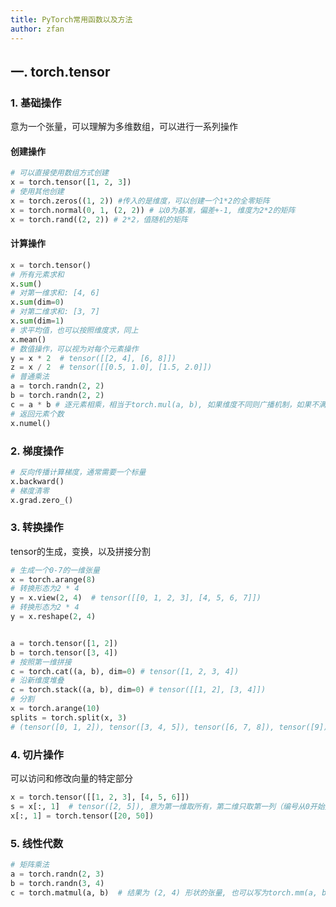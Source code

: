 ```yaml
---
title: PyTorch常用函数以及方法
author: zfan
---
```

## 一. torch.tensor
### 1. 基础操作
意为一个张量，可以理解为多维数组，可以进行一系列操作
#### 创建操作
```python
# 可以直接使用数组方式创建
x = torch.tensor([1, 2, 3])
# 使用其他创建
x = torch.zeros((1, 2)) #传入的是维度，可以创建一个1*2的全零矩阵
x = torch.normal(0, 1, (2, 2)) # 以0为基准，偏差+-1, 维度为2*2的矩阵
x = torch.rand((2, 2)) # 2*2，值随机的矩阵
```


#### 计算操作
```python
x = torch.tensor()
# 所有元素求和
x.sum()
# 对第一维求和: [4, 6]
x.sum(dim=0)
# 对第二维求和: [3, 7]
x.sum(dim=1)
# 求平均值，也可以按照维度求，同上
x.mean()
# 数值操作，可以视为对每个元素操作
y = x * 2  # tensor([[2, 4], [6, 8]])
z = x / 2  # tensor([[0.5, 1.0], [1.5, 2.0]])
# 普通乘法
a = torch.randn(2, 2)
b = torch.randn(2, 2)
c = a * b # 逐元素相乘，相当于torch.mul(a, b), 如果维度不同则广播机制，如果不满足广播机制就报错
# 返回元素个数
x.numel()
```

### 2. 梯度操作
```python
# 反向传播计算梯度，通常需要一个标量
x.backward()
# 梯度清零
x.grad.zero_()
```

### 3. 转换操作
tensor的生成，变换，以及拼接分割
```python
# 生成一个0-7的一维张量
x = torch.arange(8)  
# 转换形态为2 * 4
y = x.view(2, 4)  # tensor([[0, 1, 2, 3], [4, 5, 6, 7]])
# 转换形态为2 * 4
y = x.reshape(2, 4)


a = torch.tensor([1, 2])
b = torch.tensor([3, 4])
# 按照第一维拼接
c = torch.cat((a, b), dim=0) # tensor([1, 2, 3, 4])
# 沿新维度堆叠
c = torch.stack((a, b), dim=0) # tensor([[1, 2], [3, 4]])
# 分割
x = torch.arange(10)
splits = torch.split(x, 3)
# (tensor([0, 1, 2]), tensor([3, 4, 5]), tensor([6, 7, 8]), tensor([9]))
```

### 4. 切片操作
可以访问和修改向量的特定部分
```python
x = torch.tensor([[1, 2, 3], [4, 5, 6]])
s = x[:, 1]  # tensor([2, 5]), 意为第一维取所有，第二维只取第一列（编号从0开始）
x[:, 1] = torch.tensor([20, 50])
```

### 5. 线性代数
```python
# 矩阵乘法
a = torch.randn(2, 3)
b = torch.randn(3, 4)
c = torch.matmul(a, b)  # 结果为 (2, 4) 形状的张量, 也可以写为torch.mm(a, b)

```